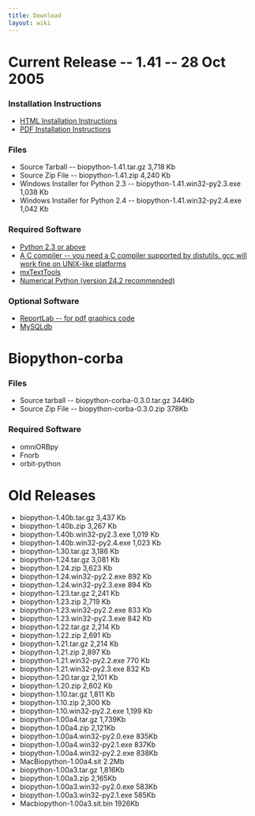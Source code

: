 ```yaml
---
title: Download
layout: wiki
---
```


Current Release -- 1.41 -- 28 Oct 2005
======================================

### Installation Instructions

-   [HTML Installation Instructions](Installation.html "wikilink")
-   [PDF Installation Instructions](Installation.pdf "wikilink")

### Files

-   Source Tarball -- biopython-1.41.tar.gz 3,718 Kb
-   Source Zip File -- biopython-1.41.zip 4,240 Kb
-   Windows Installer for Python 2.3 -- biopython-1.41.win32-py2.3.exe
    1,038 Kb
-   Windows Installer for Python 2.4 -- biopython-1.41.win32-py2.4.exe
    1,042 Kb

### Required Software

-   [Python 2.3 or above](http://www.python.org)
-   [A C compiler -- you need a C compiler supported by distutils. gcc
    will work fine on UNIX-like
    platforms](http://www.python.org/doc/current/inst/inst.html)
-   [mxTextTools](http://www.lemburg.com/files/python/mxTextTools.html)
-   [Numerical Python (version
    24.2 recommended)](http://sourceforge.net/projects/numpy)

### Optional Software

-   [ReportLab -- for pdf graphics
    code](http://www.reportlab.org/downloads.html)
-   [MySQLdb](http://sourceforge.net/projects/mysql-python)

Biopython-corba
===============

### Files

-   Source tarball -- biopython-corba-0.3.0.tar.gz 344Kb
-   Source Zip File -- biopython-corba-0.3.0.zip 378Kb

### Required Software

-   omniORBpy
-   Fnorb
-   orbit-python

Old Releases
============

-   biopython-1.40b.tar.gz 3,437 Kb
-   biopython-1.40b.zip 3,267 Kb
-   biopython-1.40b.win32-py2.3.exe 1,019 Kb
-   biopython-1.40b.win32-py2.4.exe 1,023 Kb
-   biopython-1.30.tar.gz 3,186 Kb
-   biopython-1.24.tar.gz 3,081 Kb
-   biopython-1.24.zip 3,623 Kb
-   biopython-1.24.win32-py2.2.exe 892 Kb
-   biopython-1.24.win32-py2.3.exe 894 Kb
-   biopython-1.23.tar.gz 2,241 Kb
-   biopython-1.23.zip 2,719 Kb
-   biopython-1.23.win32-py2.2.exe 833 Kb
-   biopython-1.23.win32-py2.3.exe 842 Kb
-   biopython-1.22.tar.gz 2,214 Kb
-   biopython-1.22.zip 2,691 Kb
-   biopython-1.21.tar.gz 2,214 Kb
-   biopython-1.21.zip 2,897 Kb
-   biopython-1.21.win32-py2.2.exe 770 Kb
-   biopython-1.21.win32-py2.3.exe 832 Kb
-   biopython-1.20.tar.gz 2,101 Kb
-   biopython-1.20.zip 2,602 Kb
-   biopython-1.10.tar.gz 1,811 Kb
-   biopython-1.10.zip 2,300 Kb
-   biopython-1.10.win32-py2.2.exe 1,199 Kb
-   biopython-1.00a4.tar.gz 1,739Kb
-   biopython-1.00a4.zip 2,121Kb
-   biopython-1.00a4.win32-py2.0.exe 835Kb
-   biopython-1.00a4.win32-py2.1.exe 837Kb
-   biopython-1.00a4.win32-py2.2.exe 838Kb
-   MacBiopython-1.00a4.sit 2.2Mb
-   biopython-1.00a3.tar.gz 1,816Kb
-   biopython-1.00a3.zip 2,165Kb
-   biopython-1.00a3.win32-py2.0.exe 583Kb
-   biopython-1.00a3.win32-py2.1.exe 585Kb
-   Macbiopython-1.00a3.sit.bin 1926Kb

